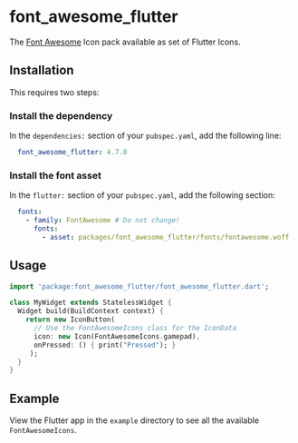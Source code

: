 # font_awesome_flutter

The [Font Awesome](https://fontawesome.com) Icon pack available as set of Flutter Icons.

## Installation

This requires two steps:

### Install the dependency

In the `dependencies:` section of your `pubspec.yaml`, add the following line:

```yaml
  font_awesome_flutter: 4.7.0    
```

### Install the font asset

In the `flutter:` section of your `pubspec.yaml`, add the following section:

```yaml
  fonts:
    - family: FontAwesome # Do not change!
      fonts:
        - asset: packages/font_awesome_flutter/fonts/fontawesome.woff
```

## Usage

```dart
import 'package:font_awesome_flutter/font_awesome_flutter.dart';

class MyWidget extends StatelessWidget {
  Widget build(BuildContext context) {
    return new IconButton(
      // Use the FontAwesomeIcons class for the IconData
      icon: new Icon(FontAwesomeIcons.gamepad), 
      onPressed: () { print("Pressed"); }
     );
  }
}
```

## Example

View the Flutter app in the `example` directory to see all the available `FontAwesomeIcons`.